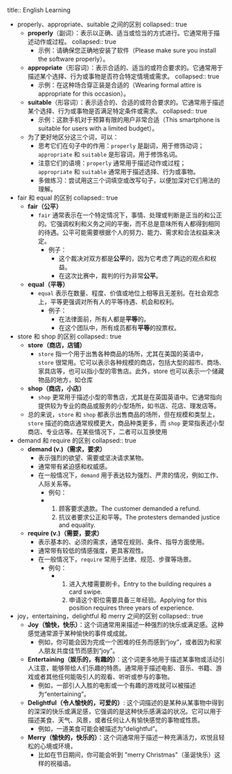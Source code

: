 title:: English Learning

- properly、appropriate、suitable 之间的区别
  collapsed:: true
	- **properly**（副词）：表示以正确、适当或恰当的方式进行。它通常用于描述动作或过程。
	  collapsed:: true
		- 示例：请确保您正确地安装了软件（Please make sure you install the software properly）。
	- **appropriate**（形容词）：表示合适的、适当的或符合要求的。它通常用于描述某个选择、行为或事物是否符合特定情境或需求。
	  collapsed:: true
		- 示例：在这种场合穿正装是合适的（Wearing formal attire is appropriate for this occasion）。
	- **suitable**（形容词）：表示适合的、合适的或符合要求的。它通常用于描述某个选择、行为或事物是否满足特定条件或需求。
	  collapsed:: true
		- 示例：这款手机对于预算有限的用户非常合适（This smartphone is suitable for users with a limited budget）。
	- 为了更好地区分这三个词，可以：
		- 思考它们在句子中的作用：`properly` 是副词，用于修饰动词；`appropriate` 和 `suitable` 是形容词，用于修饰名词。
		- 注意它们的语境：`properly` 通常用于描述动作或过程；`appropriate` 和 `suitable` 通常用于描述选择、行为或事物。
		- 多做练习：尝试用这三个词填空或改写句子，以便加深对它们用法的理解。
- fair 和 equal 的区别
  collapsed:: true
	- **fair（公平）**
		- `fair` 通常表示在一个特定情况下，事情、处理或判断是正当的和公正的。它强调权利和义务之间的平衡，而不总是意味所有人都得到相同的待遇。公平可能需要根据个人的努力、能力、需求和合法权益来决定。
			- 例子：
				- 这个裁决对双方都是**公平**的，因为它考虑了两边的观点和权益。
				- 在这次比赛中，裁判的行为非常**公平**。
	- **equal（平等）**
		- `equal` 表示在数量、程度、价值或地位上相等且无差别。在社会观念上，平等更强调对所有人的平等待遇、机会和权利。
			- 例子：
				- 在法律面前，所有人都是**平等**的。
				- 在这个团队中，所有成员都有**平等**的投票权。
- store 和 shop 的区别
  collapsed:: true
	- **store（商店，店铺）**
		- `store` 指一个用于出售各种商品的场所，尤其在美国的英语中，`store` 很常用。它可以表示各种规模的商店，包括大型的超市、商场、家具店等，也可以指小型的零售店。此外，store 也可以表示一个储藏物品的地方，如仓库
	- **shop（商店，小店）**
		- `shop` 更常用于描述小型的零售店，尤其是在英国英语中。它通常指向提供较为专业的商品或服务的小型场所，如书店、花店、理发店等。
	- 总的来说，`store` 和 `shop` 都表示出售商品的场所，但在规模和类型上，`store` 描述的商店通常规模更大，商品种类更多，而 `shop` 更常指表述小型商店、专业店等。在某些情况下，二者可以互换使用
- demand 和 require 的区别
  collapsed:: true
	- **demand (v.)（需求，要求）**
		- 表示强烈的欲望、需要或坚决请求某物。
		- 通常带有紧迫感和权威感。
		- 在一般情况下，`demand` 用于表达较为强烈、严肃的情况，例如工作、人际关系等。
			- 例句：
			- 1. 顾客要求退款。The customer demanded a refund.
			  2. 抗议者要求公正和平等。The protesters demanded justice and equality.
	- **require (v.)（需要，要求）**
		- 表示基本的、必须的需求，通常在规则、条件、指导方面使用。
		- 通常带有较低的情感强度，更具客观性。
		- 在一般情况下，`require` 常用于法律、规范、步骤等场景。
			- 例句：
				- 1. 进入大楼需要刷卡。Entry to the building requires a card swipe.
				  2. 申请这个职位需要具备三年经验。Applying for this position requires three years of experience.
- joy，entertaining，delightful 和 merry 之间的区别
  collapsed:: true
	- **Joy（愉快，快乐）**：这个词通常用来描述一种强烈的快乐或满足感。这种感觉通常源于某种愉快的事件或成就。
		- 例如，你可能会因为完成一个困难的任务而感到“joy”，或者因为和家人朋友共度佳节而感到“joy”。
	- **Entertaining（娱乐的，有趣的）**：这个词更多地用于描述某事物或活动引人注意，能够带给人们乐趣的特质。通常用于描述电影、音乐、书籍、游戏或者其他任何能吸引人的观看、听听或参与的事物。
		- 例如，一部引人入胜的电影或一个有趣的游戏就可以被描述为“entertaining”。
	- **Delightful（令人愉快的，可爱的）**: 这个词描述的是某种从某事物中得到的深深的快乐或满足感，它强调的是这种快乐感满溢的状况。它可以用于描述美食、天气、风景，或者任何让人有愉快感觉的事物或性质。
		- 例如，一道美食可能会被描述为“delightful”。
	- **Merry（愉快的，快乐的）**：这个词通常用于描述一种充满活力，欢悦且轻松的心境或环境，
		- 比如在节日期间，你可能会听到 "merry Christmas"（圣诞快乐）这样的祝福语。